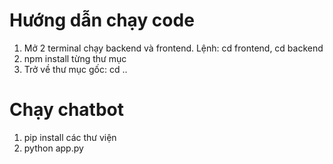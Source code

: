 # Hướng dẫn chạy code
1. Mở 2 terminal chạy backend và frontend. Lệnh: cd frontend, cd backend
2. npm install từng thư mục
3. Trở về thư mục gốc: cd ..

# Chạy chatbot
1. pip install các thư viện
2. python app.py